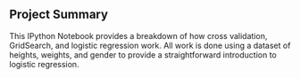 ## Project Summary
This IPython Notebook provides a breakdown of how cross validation, GridSearch, and logistic regression work. All work is done using a dataset of heights, weights, and gender to provide a straightforward introduction to logistic regression.
